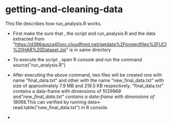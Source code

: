 getting-and-cleaning-data
=========================
This file describes how run_analysis.R works.

- First make the sure that , the script and run_analysis.R and the data extracted from "https://d396qusza40orc.cloudfront.net/getdata%2Fprojectfiles%2FUCI%20HAR%20Dataset.zip" is in same directory

- To execute the script , open R console and run the command source("run_analysis.R")

- After executing the above command, two files will be created one with name "final_data.txt" and other with the name "new_final_data.txt" with size of approximately 7.9 MB and 219.5 KB respectively. "final_data.txt" contains a data-frame with dimensions of 10299*68 and"new_final_data.txt" contains a data-frame with dimensions of 180*68.This can verified by running data<- read.table("new_final_data.txt")  in R console.

-   

 
